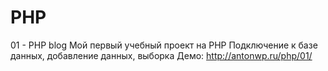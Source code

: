 # PHP

01 - PHP blog
Мой первый учебный проект на PHP
Подключение к базе данных, добавление данных, выборка
Демо: http://antonwp.ru/php/01/
